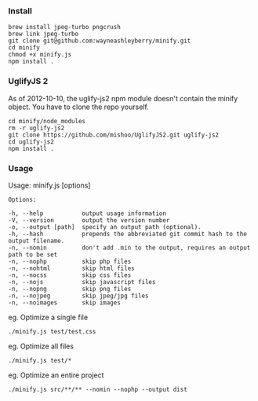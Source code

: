 ### Install

```
brew install jpeg-turbo pngcrush
brew link jpeg-turbo
git clone git@github.com:wayneashleyberry/minify.git
cd minify
chmod +x minify.js
npm install .
```

### UglifyJS 2

As of 2012-10-10, the uglify-js2 npm module doesn't contain the minify object.
You have to clone the repo yourself.

```
cd minify/node_modules
rm -r uglify-js2
git clone https://github.com/mishoo/UglifyJS2.git uglify-js2
cd uglify-js2
npm install .
```

### Usage

Usage: minify.js [options]

	Options:

	-h, --help           output usage information
	-V, --version        output the version number
	-o, --output [path]  specify an output path (optional).
	-h, --hash           prepends the abbreviated git commit hash to the output filename.
	-n, --nomin          don't add .min to the output, requires an output path to be set
	-n, --nophp          skip php files
	-n, --nohtml         skip html files
	-n, --nocss          skip css files
	-n, --nojs           skip javascript files
	-n, --nopng          skip png files
	-n, --nojpeg         skip jpeg/jpg files
	-n, --noimages       skip images

eg. Optimize a single file

	./minify.js test/test.css

eg. Optimize all files

	./minify.js test/*

eg. Optimize an entire project

	./minify.js src/**/** --nomin --nophp --output dist
